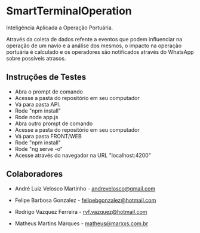 # SmartTerminalOperation

Inteligência Aplicada a Operação Portuária.

Através da coleta de dados refente a eventos que podem influenciar na operação de um navio e a análise dos mesmos, o impacto na operação portuária é calculado e os operadores são notificados através do WhatsApp sobre possíveis atrasos.

## Instruções de Testes
- Abra o prompt de comando
- Acesse a pasta do repositório em seu computador
- Vá para pasta API.
- Rode "npm install"
- Rode node app.js
- Abra outro prompt de comando
- Acesse a pasta do repositório em seu computador
- Vá para pasta FRONT/WEB
- Rode "npm install"
- Rode "ng serve -o"
- Acesse através do navegador na URL "localhost:4200"


## Colaboradores
+ André Luiz Velosco Martinho - andrevelosco@gmail.com

+ Felipe Barbosa Gonzalez - felipebgonzalez@hotmail.com

+ Rodrigo Vazquez Ferreira - rvf.vazquez@hotmail.com

+ Matheus Martins Marques - matheus@marxxs.com.br
